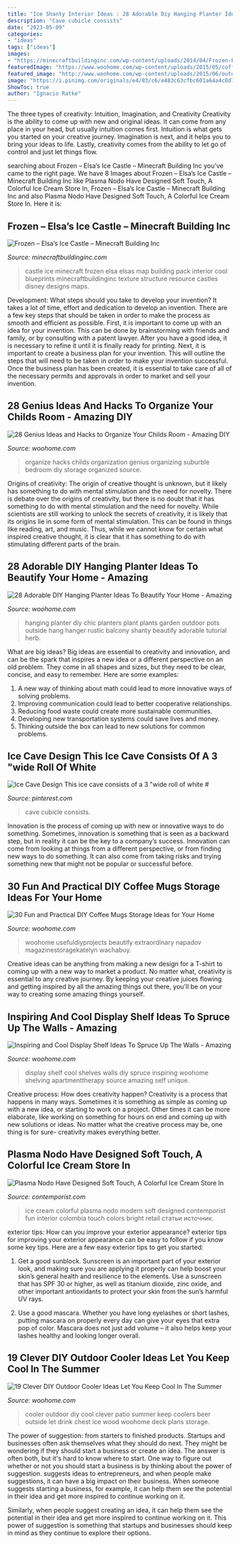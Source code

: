 ```yaml
---
title: "Ice Shanty Interior Ideas : 28 Adorable Diy Hanging Planter Ideas To Beautify Your Home"
description: "Cave cubicle consists"
date: "2023-05-09"
categories:
- "ideas"
tags: ["ideas"]
images:
- "https://minecraftbuildinginc.com/wp-content/uploads/2014/04/Frozen-Elsas-Ice-Castle-minecraft-building-ideas-9.jpg"
featuredImage: "https://www.woohome.com/wp-content/uploads/2015/05/coffee-mug-storage-ideas-woohome-16.jpg"
featured_image: "http://www.woohome.com/wp-content/uploads/2015/06/outdoor-cooler-ideas-woohome-12.jpg"
image: "https://i.pinimg.com/originals/e4/83/c6/e483c63cfbc601a64a4c8d7c9639170a.jpg"
ShowToc: true
author: "Ignacio Ratke"
---
```



The three types of creativity: Intuition, Imagination, and Creativity
Creativity is the ability to come up with new and original ideas. It can come from any place in your head, but usually intuition comes first. Intuition is what gets you started on your creative journey. Imagination is next, and it helps you to bring your ideas to life. Lastly, creativity comes from the ability to let go of control and just let things flow.

	

		
searching about Frozen – Elsa’s Ice Castle – Minecraft Building Inc you've came to the right page. We have 8 Images about Frozen – Elsa’s Ice Castle – Minecraft Building Inc like Plasma Nodo Have Designed Soft Touch, A Colorful Ice Cream Store In, Frozen – Elsa’s Ice Castle – Minecraft Building Inc and also Plasma Nodo Have Designed Soft Touch, A Colorful Ice Cream Store In. Here it is:
		
    
## Frozen – Elsa’s Ice Castle – Minecraft Building Inc

<img loading=lazy src="https://minecraftbuildinginc.com/wp-content/uploads/2014/04/Frozen-Elsas-Ice-Castle-minecraft-building-ideas-9.jpg" onerror="this.onerror=null;this.src='https://tse1.mm.bing.net/th?id=OIP.edvaH9QZiltRrR1N9sjWZQHaEJ&amp;pid=15.1';" alt="Frozen – Elsa’s Ice Castle – Minecraft Building Inc">

_Source: minecraftbuildinginc.com_

>castle ice minecraft frozen elsa elsas map building pack interior cool blueprints minecraftbuildinginc texture structure resource castles disney designs maps. 

	

Development: What steps should you take to develop your invention?
It takes a lot of time, effort and dedication to develop an invention. There are a few key steps that should be taken in order to make the process as smooth and efficient as possible. First, it is important to come up with an idea for your invention. This can be done by brainstorming with friends and family, or by consulting with a patent lawyer. After you have a good idea, it is necessary to refine it until it is finally ready for printing. Next, it is important to create a business plan for your invention. This will outline the steps that will need to be taken in order to make your invention successful. Once the business plan has been created, it is essential to take care of all of the necessary permits and approvals in order to market and sell your invention.

    
## 28 Genius Ideas And Hacks To Organize Your Childs Room - Amazing DIY

<img loading=lazy src="http://www.woohome.com/wp-content/uploads/2015/04/kids-room-organization-ideas-14.jpg" onerror="this.onerror=null;this.src='https://tse3.mm.bing.net/th?id=OIP.pR73XoLiJEABK6LIEi_X8gHaLJ&amp;pid=15.1';" alt="28 Genius Ideas and Hacks to Organize Your Childs Room - Amazing DIY">

_Source: woohome.com_

>organize hacks childs organization genius organizing suburble bedroom diy storage organized source. 

	

Origins of creativity: The origin of creative thought is unknown, but it likely has something to do with mental stimulation and the need for novelty.
There is debate over the origins of creativity, but there is no doubt that it has something to do with mental stimulation and the need for novelty. While scientists are still working to unlock the secrets of creativity, it is likely that its origins lie in some form of mental stimulation. This can be found in things like reading, art, and music. Thus, while we cannot know for certain what inspired creative thought, it is clear that it has something to do with stimulating different parts of the brain.

    
## 28 Adorable DIY Hanging Planter Ideas To Beautify Your Home - Amazing

<img loading=lazy src="http://www.woohome.com/wp-content/uploads/2015/06/Hanging-Planter-Ideas-Woohome-7.jpg" onerror="this.onerror=null;this.src='https://tse4.mm.bing.net/th?id=OIP.zOnqGIpUmhNcpITQZU5ApwHaNr&amp;pid=15.1';" alt="28 Adorable DIY Hanging Planter Ideas To Beautify Your Home - Amazing">

_Source: woohome.com_

>hanging planter diy chic planters plant plants garden outdoor pots outside hang hanger rustic balcony shanty beautify adorable tutorial herb. 

	

What are big ideas?
Big ideas are essential to creativity and innovation, and can be the spark that inspires a new idea or a different perspective on an old problem. They come in all shapes and sizes, but they need to be clear, concise, and easy to remember. Here are some examples:
1. A new way of thinking about math could lead to more innovative ways of solving problems. 
2. Improving communication could lead to better cooperative relationships. 
3. Reducing food waste could create more sustainable communities. 
4. Developing new transportation systems could save lives and money. 
5. Thinking outside the box can lead to new solutions for common problems.

    
## Ice Cave Design This Ice Cave Consists Of A 3 &quot;wide Roll Of White #

<img loading=lazy src="https://i.pinimg.com/originals/e4/83/c6/e483c63cfbc601a64a4c8d7c9639170a.jpg" onerror="this.onerror=null;this.src='https://tse3.mm.bing.net/th?id=OIP.ZBmx3X2vdFmN5C86eggXlAHaJ4&amp;pid=15.1';" alt="Ice Cave Design This ice cave consists of a 3 &quot;wide roll of white #">

_Source: pinterest.com_

>cave cubicle consists. 

	

Innovation is the process of coming up with new or innovative ways to do something. Sometimes, innovation is something that is seen as a backward step, but in reality it can be the key to a company’s success. Innovation can come from looking at things from a different perspective, or from finding new ways to do something. It can also come from taking risks and trying something new that might not be popular or successful before.

    
## 30 Fun And Practical DIY Coffee Mugs Storage Ideas For Your Home

<img loading=lazy src="https://www.woohome.com/wp-content/uploads/2015/05/coffee-mug-storage-ideas-woohome-16.jpg" onerror="this.onerror=null;this.src='https://tse4.mm.bing.net/th?id=OIP.stMZGtGltMc60KfsacEW2AHaJ6&amp;pid=15.1';" alt="30 Fun and Practical DIY Coffee Mugs Storage Ideas for Your Home">

_Source: woohome.com_

>woohome usefuldiyprojects beautify extraordinary napadov magazinestoragekatelyn wachabuy. 

	

Creative ideas can be anything from making a new design for a T-shirt to coming up with a new way to market a product. No matter what, creativity is essential to any creative journey. By keeping your creative juices flowing and getting inspired by all the amazing things out there, you'll be on your way to creating some amazing things yourself.

    
## Inspiring And Cool Display Shelf Ideas To Spruce Up The Walls - Amazing

<img loading=lazy src="http://www.woohome.com/wp-content/uploads/2015/11/display-shelves-woohome-14.jpg" onerror="this.onerror=null;this.src='https://tse2.mm.bing.net/th?id=OIP.A4zz73CCnzIRUodla3EJgAHaMZ&amp;pid=15.1';" alt="Inspiring and Cool Display Shelf Ideas To Spruce Up The Walls - Amazing">

_Source: woohome.com_

>display shelf cool shelves walls diy spruce inspiring woohome shelving apartmenttherapy source amazing self unique. 

	

Creative process: How does creativity happen?
Creativity is a process that happens in many ways. Sometimes it is something as simple as coming up with a new idea, or starting to work on a project. Other times it can be more elaborate, like working on something for hours on end and coming up with new solutions or ideas. No matter what the creative process may be, one thing is for sure- creativity makes everything better.

    
## Plasma Nodo Have Designed Soft Touch, A Colorful Ice Cream Store In

<img loading=lazy src="http://www.contemporist.com/wp-content/uploads/2018/02/modern-fun-ice-cream-shop-design-220218-329-05.jpg" onerror="this.onerror=null;this.src='https://tse3.mm.bing.net/th?id=OIP.sPPsPNX-24Lf1ULPfp7yHwHaD4&amp;pid=15.1';" alt="Plasma Nodo Have Designed Soft Touch, A Colorful Ice Cream Store In">

_Source: contemporist.com_

>ice cream colorful plasma nodo modern soft designed contemporist fun interior colombia touch colors bright retail статьи источник. 

	

exterior tips: How can you improve your exterior appearance?
exterior tips for improving your exterior appearance can be easy to follow if you know some key tips. Here are a few easy exterior tips to get you started:
1. Get a good sunblock. Sunscreen is an important part of your exterior look, and making sure you are applying it properly can help boost your skin’s general health and resilience to the elements. Use a sunscreen that has SPF 30 or higher, as well as titanium dioxide, zinc oxide, and other important antioxidants to protect your skin from the sun’s harmful UV rays.

2. Use a good mascara. Whether you have long eyelashes or short lashes, putting mascara on properly every day can give your eyes that extra pop of color. Mascara does not just add volume – it also helps keep your lashes healthy and looking longer overall.

    
## 19 Clever DIY Outdoor Cooler Ideas Let You Keep Cool In The Summer

<img loading=lazy src="http://www.woohome.com/wp-content/uploads/2015/06/outdoor-cooler-ideas-woohome-12.jpg" onerror="this.onerror=null;this.src='https://tse4.mm.bing.net/th?id=OIP.RZP300KuVxNPWTDQCFFcMwHaH9&amp;pid=15.1';" alt="19 Clever DIY Outdoor Cooler Ideas Let You Keep Cool In The Summer">

_Source: woohome.com_

>cooler outdoor diy cool clever patio summer keep coolers beer outside let drink chest ice wood woohome deck plans storage. 

	

The power of suggestion: from starters to finished products.
Startups and businesses often ask themselves what they should do next. They might be wondering if they should start a business or create an idea. The answer is often both, but it's hard to know where to start. One way to figure out whether or not you should start a business is by thinking about the power of suggestion. 
 suggests ideas to entrepreneurs, and when people make suggestions, it can have a big impact on their business. When someone suggests starting a business, for example, it can help them see the potential in their idea and get more inspired to continue working on it. 

Similarly, when people suggest creating an idea, it can help them see the potential in their idea and get more inspired to continue working on it. This power of suggestion is something that startups and businesses should keep in mind as they continue to explore their options.

